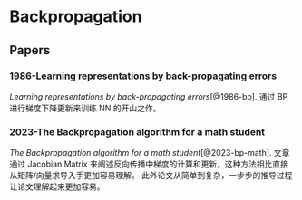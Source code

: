 # Backpropagation


## Papers

### 1986-Learning representations by back-propagating errors
*Learning representations by back-propagating errors*[@1986-bp].
通过 BP 进行梯度下降更新来训练 NN 的开山之作。


### 2023-The Backpropagation algorithm for a math student
*The Backpropagation algorithm for a math student*[@2023-bp-math].
文章通过 Jacobian Matrix 来阐述反向传播中梯度的计算和更新，这种方法相比直接从矩阵/向量求导入手更加容易理解。
此外论文从简单到复杂，一步步的推导过程让论文理解起来更加容易。
